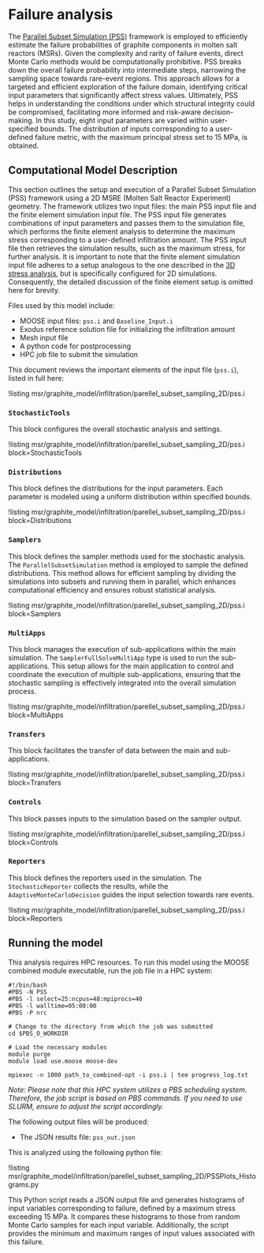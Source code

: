 # Failure analysis

The [Parallel Subset Simulation (PSS)](https://mooseframework.inl.gov/source/samplers/ParallelSubsetSimulation.html) framework is employed to efficiently estimate the failure probabilities of graphite components in molten salt reactors (MSRs). Given the complexity and rarity of failure events, direct Monte Carlo methods would be computationally prohibitive. PSS breaks down the overall failure probability into intermediate steps, narrowing the sampling space towards rare-event regions. This approach allows for a targeted and efficient exploration of the failure domain, identifying critical input parameters that significantly affect stress values. Ultimately, PSS helps in understanding the conditions under which structural integrity could be compromised, facilitating more informed and risk-aware decision-making. In this study, eight input parameters are varied within user-specified bounds. The distribution of inputs corresponding to a user-defined failure metric, with the maximum principal stress set to 15 MPa, is obtained.

## Computational Model Description

This section outlines the setup and execution of a Parallel Subset Simulation (PSS) framework using a 2D MSRE (Molten Salt Reactor Experiment) geometry. The framework utilizes two input files: the main PSS input file and the finite element simulation input file. The PSS input file generates combinations of input parameters and passes them to the simulation file, which performs the finite element analysis to determine the maximum stress corresponding to a user-defined infiltration amount. The PSS input file then retrieves the simulation results, such as the maximum stress, for further analysis. It is important to note that the finite element simulation input file adheres to a setup analogous to the one described in the [3D stress analysis](stress_analysis.md), but is specifically configured for 2D simulations. Consequently, the detailed discussion of the finite element setup is omitted here for brevity. 

Files used by this model include:

- MOOSE input files: `pss.i` and `Baseline_Input.i`
- Exodus reference solution file for initializing the infiltration amount
- Mesh input file
- A python code for postprocessing
- HPC job file to submit the simulation

This document reviews the important elements of the input file (`pss.i`), listed in full here:

!listing msr/graphite_model/infiltration/parellel_subset_sampling_2D/pss.i


### `StochasticTools`

This block configures the overall stochastic analysis and settings.

!listing msr/graphite_model/infiltration/parellel_subset_sampling_2D/pss.i block=StochasticTools


### `Distributions`

This block defines the distributions for the input parameters. Each parameter is modeled using a uniform distribution within specified bounds. 

!listing msr/graphite_model/infiltration/parellel_subset_sampling_2D/pss.i block=Distributions

### `Samplers`

This block defines the sampler methods used for the stochastic analysis. The `ParallelSubsetSimulation` method is employed to sample the defined distributions. This method allows for efficient sampling by dividing the simulations into subsets and running them in parallel, which enhances computational efficiency and ensures robust statistical analysis.

!listing msr/graphite_model/infiltration/parellel_subset_sampling_2D/pss.i block=Samplers

### `MultiApps`

This block manages the execution of sub-applications within the main simulation. The `SamplerFullSolveMultiApp` type is used to run the sub-applications. This setup allows for the main application to control and coordinate the execution of multiple sub-applications, ensuring that the stochastic sampling is effectively integrated into the overall simulation process.

!listing msr/graphite_model/infiltration/parellel_subset_sampling_2D/pss.i block=MultiApps

### `Transfers`

This block facilitates the transfer of data between the main and sub-applications. 

!listing msr/graphite_model/infiltration/parellel_subset_sampling_2D/pss.i block=Transfers

### `Controls`

This block passes inputs to the simulation based on the sampler output. 

!listing msr/graphite_model/infiltration/parellel_subset_sampling_2D/pss.i block=Controls

### `Reporters`

This block defines the reporters used in the simulation. The `StochasticReporter` collects the results, while the `AdaptiveMonteCarloDecision` guides the input selection towards rare events.

!listing msr/graphite_model/infiltration/parellel_subset_sampling_2D/pss.i block=Reporters

## Running the model

This analysis requires HPC resources. To run this model using the MOOSE combined module executable, run the job file in a HPC system:

```
#!/bin/bash
#PBS -N PSS
#PBS -l select=25:ncpus=48:mpiprocs=40
#PBS -l walltime=05:00:00
#PBS -P nrc

# Change to the directory from which the job was submitted
cd $PBS_O_WORKDIR

# Load the necessary modules
module purge
module load use.moose moose-dev

mpiexec -n 1000 path_to_combined-opt -i pss.i | tee progress_log.txt 
```

*Note: Please note that this HPC system utilizes a PBS scheduling system. Therefore, the job script is based on PBS commands. If you need to use SLURM, ensure to adjust the script accordingly.*


The following output files will be produced:

- The JSON results file: `pss_out.json`

This is analyzed using the following python file:

!listing msr/graphite_model/infiltration/parellel_subset_sampling_2D/PSSPlots_Histograms.py

This Python script reads a JSON output file and generates histograms of input variables corresponding to failure, defined by a maximum stress exceeding 15 MPa. It compares these histograms to those from random Monte Carlo samples for each input variable. Additionally, the script provides the minimum and maximum ranges of input values associated with this failure.
